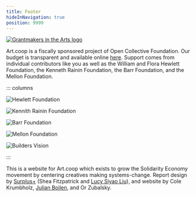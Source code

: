```yaml
---
title: Footer
hideInNavigation: true
position: 9999
---
```


[![Grantmakers in the Arts logo](/assets/uploads/gia-logo.svg)](https://www.giarts.org/)

Art.coop is a fiscally sponsored project of Open Collective Foundation. Our budget is transparent and available online [here](https://opencollective.com/art_coop). Support comes from individual contributors like you as well as the William and Flora Hewlett Foundation, the Kenneth Rainin Foundation, the Barr Foundation, and the Mellon Foundation.

::: columns

![Hewlett Foundation](/assets/uploads/hewlett_dark.svg)

![Kennith Rainin Foundation](/assets/uploads/rainin.png)

![Barr Foundation](/assets/uploads/barr.png)

![Mellon Foundation](/assets/uploads/mellon-foundation-logo.png)

![Builders Vision](/assets/uploads/logo-wordmark-bv.png)

:::

This is a website for Art.coop which exists to grow the Solidarity Economy movement by centering creatives making systems-change. Report design by [Surplus+](https://plus.softsurpl.us/) (Shea Fitzpatrick and [Lucy Siyao Liu](https://props.supply/)), and website by Cole Krumbholz, [Julian Boilen](https://julianboilen.com/), and Or Zubalsky.
